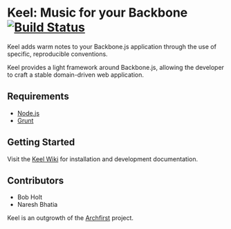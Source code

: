 # Keel: Music for your Backbone [![Build Status](https://travis-ci.org/bobholt/keel.png)](https://travis-ci.org/bobholt/keel)

Keel adds warm notes to your Backbone.js application through the use of specific, reproducible conventions.

Keel provides a light framework around Backbone.js, allowing the developer to craft a stable domain-driven web application.

## Requirements

* [Node.js](http://nodejs.org/)
* [Grunt](http://gruntjs.com/)

## Getting Started

Visit the [Keel Wiki](https://github.com/bobholt/keel/wiki) for installation and development documentation.

## Contributors

* Bob Holt
* Naresh Bhatia

Keel is an outgrowth of the [Archfirst](http://archfirst.org/) project.